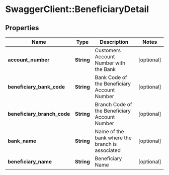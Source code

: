 # SwaggerClient::BeneficiaryDetail

## Properties
Name | Type | Description | Notes
------------ | ------------- | ------------- | -------------
**account_number** | **String** | Customers Account Number with the Bank | [optional] 
**beneficiary_bank_code** | **String** | Bank Code of the Beneficiary Account Number | [optional] 
**beneficiary_branch_code** | **String** | Branch Code of the Beneficiary Account Number | [optional] 
**bank_name** | **String** | Name of the bank where the branch is associated | [optional] 
**beneficiary_name** | **String** | Beneficiary Name | [optional] 

